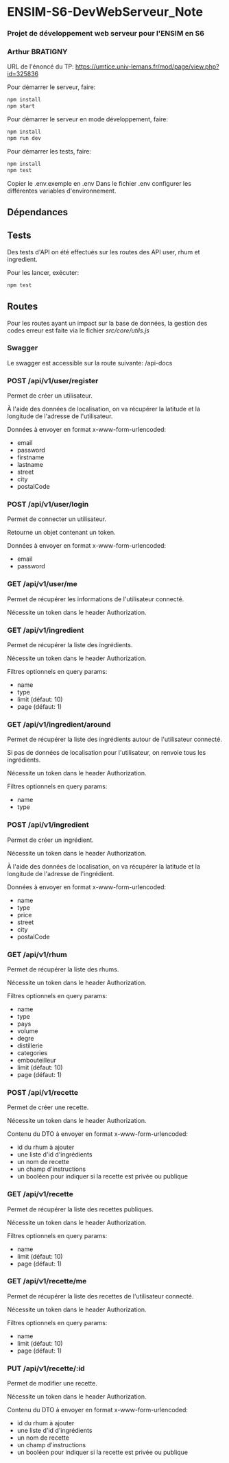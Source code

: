 # ENSIM-S6-DevWebServeur_Note
### Projet de développement web serveur pour l'ENSIM en S6
### Arthur BRATIGNY

URL de l'énoncé du TP: https://umtice.univ-lemans.fr/mod/page/view.php?id=325836

Pour démarrer le serveur, faire:
```bash
npm install
npm start
```

Pour démarrer le serveur en mode développement, faire:
```bash
npm install
npm run dev
```

Pour démarrer les tests, faire:
```bash
npm install
npm test
```

Copier le .env.exemple en .env
Dans le fichier .env configurer les différentes variables d'environnement.

## Dépendances

## Tests
Des tests d'API on été effectués sur les routes des API user, rhum et ingredient.

Pour les lancer, exécuter:
```bash
npm test
```

## Routes

Pour les routes ayant un impact sur la base de données, la gestion des codes erreur est faite via le fichier *src/core/utils.js*

### Swagger
Le swagger est accessible sur la route suivante: /api-docs

### POST /api/v1/user/register
Permet de créer un utilisateur.

À l'aide des données de localisation, on va récupérer la latitude et la longitude de l'adresse de l'utilisateur.

Données à envoyer en format x-www-form-urlencoded:
- email
- password
- firstname
- lastname
- street
- city
- postalCode


### POST /api/v1/user/login
Permet de connecter un utilisateur.

Retourne un objet contenant un token.

Données à envoyer en format x-www-form-urlencoded:
- email
- password

### GET /api/v1/user/me
Permet de récupérer les informations de l'utilisateur connecté.

Nécessite un token dans le header Authorization.

### GET /api/v1/ingredient
Permet de récupérer la liste des ingrédients.

Nécessite un token dans le header Authorization.

Filtres optionnels en query params:
- name
- type
- limit (défaut: 10)
- page (défaut: 1)

### GET /api/v1/ingredient/around
Permet de récupérer la liste des ingrédients autour de l'utilisateur connecté.

Si pas de données de localisation pour l'utilisateur, on renvoie tous les ingrédients.

Nécessite un token dans le header Authorization.

Filtres optionnels en query params:
- name
- type

### POST /api/v1/ingredient
Permet de créer un ingrédient.

Nécessite un token dans le header Authorization.

À l'aide des données de localisation, on va récupérer la latitude et la longitude de l'adresse de l'ingrédient.

Données à envoyer en format x-www-form-urlencoded:
- name
- type
- price
- street
- city
- postalCode

### GET /api/v1/rhum
Permet de récupérer la liste des rhums.

Nécessite un token dans le header Authorization.

Filtres optionnels en query params:
- name
- type
- pays
- volume
- degre
- distillerie
- categories
- embouteilleur
- limit (défaut: 10)
- page (défaut: 1)

### POST /api/v1/recette
Permet de créer une recette.

Nécessite un token dans le header Authorization.

Contenu du DTO à envoyer en format x-www-form-urlencoded:
- id du rhum à ajouter
- une liste d'id d'ingrédients
- un nom de recette
- un champ d'instructions
- un booléen pour indiquer si la recette est privée ou publique

### GET /api/v1/recette
Permet de récupérer la liste des recettes publiques.

Nécessite un token dans le header Authorization.

Filtres optionnels en query params:
- name
- limit (défaut: 10)
- page (défaut: 1)

### GET /api/v1/recette/me
Permet de récupérer la liste des recettes de l'utilisateur connecté.

Nécessite un token dans le header Authorization.

Filtres optionnels en query params:
- name
- limit (défaut: 10)
- page (défaut: 1)

### PUT /api/v1/recette/:id
Permet de modifier une recette.

Nécessite un token dans le header Authorization.

Contenu du DTO à envoyer en format x-www-form-urlencoded:
- id du rhum à ajouter
- une liste d'id d'ingrédients
- un nom de recette
- un champ d'instructions
- un booléen pour indiquer si la recette est privée ou publique